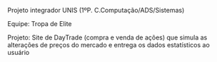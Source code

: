 Projeto integrador UNIS (1ºP. C.Computação/ADS/Sistemas)

Equipe: Tropa de Elite

Projeto:
Site de DayTrade (compra e venda de ações) que simula as alterações de preços do mercado e entrega os dados estatísticos ao usuário
